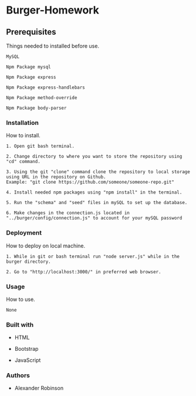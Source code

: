# Burger-Homework

## Prerequisites

Things needed to installed before use.

```
MySQL
``` 

```
Npm Package mysql
```

```
Npm Package express
```

```
Npm Package express-handlebars
```

```
Npm Package method-override
```

```
Npm Package body-parser
```

### Installation

How to install.

```
1. Open git bash terminal.
```

```
2. Change directory to where you want to store the repository using "cd" command. 
```

```
3. Using the git "clone" command clone the repository to local storage using URL in the repository on Github.  
Example: "git clone https://github.com/someone/someone-repo.git"
```

```
4. Install needed npm packages using "npm install" in the terminal.
```

```
5. Run the "schema" and "seed" files in mySQL to set up the database.
```

```
6. Make changes in the connection.js located in "../burger/config/connection.js" to account for your mySQL password 
```

### Deployment

How to deploy on local machine.

```
1. While in git or bash terminal run "node server.js" while in the burger directory.
```

```
2. Go to "http://localhost:3000/" in preferred web browser.
```

### Usage

How to use.

```
None
```

### Built with

* HTML

* Bootstrap

* JavaScript

### Authors

* Alexander Robinson